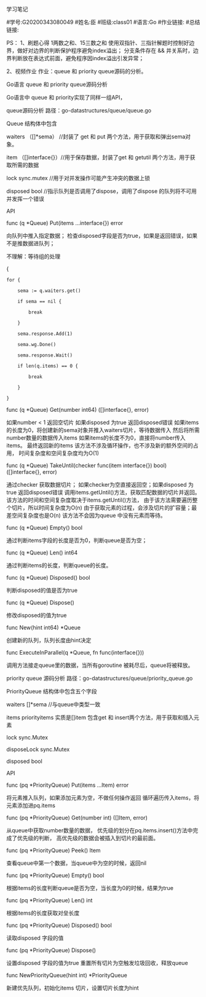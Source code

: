 学习笔记

#学号:G20200343080049
#姓名:臣
#班级:class01
#语言:Go
#作业链接:
#总结链接:

PS：
1、刷题心得
1两数之和、15三数之和
使用双指针、三指针解题时控制好边界，做好对边界的判断保护程序避免index溢出；
分支条件存在 && 并关系时，边界判断放在表达式前面，避免程序因index溢出引发异常；

2、视频作业
作业：queue 和 priority queue源码的分析。

Go语言 queue 和 priority queue源码分析

Go语言中 queue 和 priority实现了同样一组API，

queue源码分析
路径：go-datastructures/queue/queue.go 

Queue 结构体中包含

waiters （[]*sema） //封装了 get 和 put 两个方法，用于获取和弹出sema对象。

item  （[]interface{}）//用于保存数据，封装了get 和 getutil 两个方法，用于获取所需的数据

lock   sync.mutex //用于对并发操作可能产生冲突的数据上锁

disposed  bool  //指示队列是否调用了dispose，调用了dispose 的队列将不可用并发挥一个错误

API

func (q *Queue) Put(items ...interface{}) error

向队列中推入指定数据；
检查disposed字段是否为true，如果是返回错误，如果不是推数据进队列；

不理解：等待组的处理


{

    for {

		sema := q.waiters.get()
		
		if sema == nil {
		
			break
			
		}
		
		sema.response.Add(1)
		
		sema.wg.Done()
		
		sema.response.Wait()
		
		if len(q.items) == 0 {
		
			break
			
		}
		
	}

func (q *Queue) Get(number int64) ([]interface{}, error)

如果number < 1 返回空切片
如果disposed 为true 返回disposed错误
如果items的长度为0，将创建新的sema对象并推入waiters切片，等待数据传入
然后将所需number数量的数据传入items
如果items的长度不为0，直接将number传入items。
最终返回新的items 该方法不涉及循环操作，也不涉及新的额外空间的占用，
时间复杂度和空间复杂度均为O(1)

func (q *Queue) TakeUntil(checker func(item interface{}) bool) ([]interface{}, error)

通过checker 获取数据切片；
如果checker为空直接返回空；如果disposed 为true 返回disposed错误
调用items.getUntil()方法，获取匹配数据的切片并返回。
该方法的时间和空间复杂度取决于items.getUntil()方法，
由于该方法需要遍历整个切片，所以时间复杂度为O(n)
由于获取元素的过程，会涉及切片的扩容量；最差空间复杂度也是O(n)
该方法不会因为queue 中没有元素而等待。

func (q *Queue) Empty() bool

通过判断items字段的长度是否为0，判断queue是否为空；

func (q *Queue) Len() int64

通过判断items的长度，判断queue的长度。

func (q *Queue) Disposed() bool

判断disposed的值是否为true

func (q *Queue) Dispose()

修改disposed的值为true

func New(hint int64) *Queue

创建新的队列，队列长度由hint决定

func ExecuteInParallel(q *Queue, fn func(interface{}))

调用方法接走queue里的数据，当所有goroutine 被耗尽后，queue将被释放。


priority queue 源码分析
路径：go-datastructures/queue/priority_queue.go 

PriorityQueue 结构体中包含五个字段

waiters []*sema //与queue中类型一致

items priorityitems 实质是[]item 包含get 和 insert两个方法，用于获取和插入元素

lock  sync.Mutex

disposeLock sync.Mutex

disposed bool

API

func (pq *PriorityQueue) Put(items ...Item) error

将元素推入队列，如果添加元素为空，不做任何操作返回
循环遍历传入items，将元素添加进pq.items

func (pq *PriorityQueue) Get(number int) ([]Item, error)

从queue中获取number数量的数据，
优先级的划分在pq.items.insert()方法中完成了优先级的判断，
高优先级的数据会被插入到切片的最前面。

func (pq *PriorityQueue) Peek() Item

查看queue中第一个数据，当queue中为空的时候，返回nil

func (pq *PriorityQueue) Empty() bool

根据items的长度判断queue是否为空，当长度为0的时候，结果为true

func (pq *PriorityQueue) Len() int

根据items的长度获取对垒长度

func (pq *PriorityQueue) Disposed() bool

读取disposed 字段的值

func (pq *PriorityQueue) Dispose()

设置disposed 字段的值为true 重置所有切片为空触发垃圾回收，释放queue

func NewPriorityQueue(hint int) *PriorityQueue 

新建优先队列，初始化items 切片，设置切片长度为hint